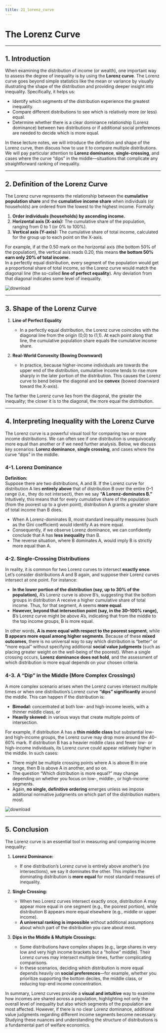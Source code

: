 ```yaml
---
title: 21_lorenz_curve
---
```


# **The Lorenz Curve**

---

## 1. Introduction
When examining the distribution of income (or wealth), one important way to assess the degree of inequality is by using the **Lorenz curve**. The Lorenz curve goes beyond simple statistics like the mean or variance by visually illustrating the shape of the distribution and providing deeper insight into inequality. Specifically, it helps us:

- Identify which segments of the distribution experience the greatest inequality.  
- Compare different distributions to see which is relatively more (or less) equal.  
- Determine whether there is a clear dominance relationship (Lorenz dominance) between two distributions or if additional social preferences are needed to decide which is more equal.

In these lecture notes, we will introduce the definition and shape of the Lorenz curve, then discuss how to use it to compare multiple distributions. We will pay particular attention to **Lorenz dominance**, **single-crossing**, and cases where the curve “dips” in the middle—situations that complicate any straightforward ranking of inequality.

---

## 2. Definition of the Lorenz Curve
The Lorenz curve represents the relationship between the **cumulative population share** and the **cumulative income share** when individuals (or households) are ordered from the lowest to the highest income. Formally:

1. **Order individuals (households) by ascending income.**  
2. **Horizontal axis (X-axis):** The cumulative share of the population, ranging from 0 to 1 (or 0% to 100%).  
3. **Vertical axis (Y-axis):** The cumulative share of total income, calculated for the group up to each point on the X-axis.

For example, if at the 0.50 mark on the horizontal axis (the bottom 50% of the population), the vertical axis reads 0.20, this means **the bottom 50% earn only 20% of total income**.  
In a perfectly equal distribution, every segment of the population would get a proportional share of total income, so the Lorenz curve would match the diagonal line (the so-called **line of perfect equality**). Any deviation from that diagonal indicates some level of inequality.

![download](https://hackmd.io/_uploads/ry-S-fP3ye.png)

---

## 3. Shape of the Lorenz Curve
1. **Line of Perfect Equality**  
   - In a perfectly equal distribution, the Lorenz curve coincides with the diagonal line from the origin (0,0) to (1,1). At each point along that line, the cumulative population share equals the cumulative income share.

2. **Real-World Convexity (Bowing Downward)**  
   - In practice, because higher-income individuals are towards the upper end of the distribution, cumulative income tends to rise more sharply in the later portion of the distribution. This causes the Lorenz curve to bend below the diagonal and be **convex** (bowed downward toward the X-axis).

The farther the Lorenz curve lies from the diagonal, the greater the inequality; the closer it is to the diagonal, the more equal the distribution.


---

## 4. Interpreting Inequality with the Lorenz Curve
The Lorenz curve is a powerful visual tool for comparing two or more income distributions. We can often see if one distribution is unequivocally more equal than another or if we need further analysis. Below, we discuss key scenarios: **Lorenz dominance**, **single crossing**, and cases where the curve “dips” in the middle.

### 4-1. Lorenz Dominance
**Definition:**  
Suppose there are two distributions, A and B. If the Lorenz curve for distribution A lies **entirely above** that of distribution B over the entire 0–1 range (i.e., they do not intersect), then we say **“A Lorenz-dominates B.”** Intuitively, this means that for every cumulative share of the population (from the poorest up to a given point), distribution A grants a greater share of total income than B does.

- When A Lorenz-dominates B, most standard inequality measures (such as the Gini coefficient) would identify A as more equal.  
- Consequently, if we observe Lorenz dominance, we can confidently conclude that A has **less inequality** than B.  
- The reverse situation, where B dominates A, would imply B is strictly more equal than A.

### 4-2. Single-Crossing Distributions
In reality, it is common for two Lorenz curves to intersect **exactly once**. Let’s consider distributions A and B again, and suppose their Lorenz curves intersect at one point. For instance:

- **In the lower portion of the distribution (say, up to 30% of the population),** A’s Lorenz curve is above B’s, suggesting that the bottom groups in distribution A receive a higher cumulative share of total income. Thus, for that segment, A seems **more equal**.  
- **However, beyond that intersection point (say, in the 30–100% range),** B’s Lorenz curve might be above A’s, indicating that from the middle to the top income groups, B is more equal.

In other words, **A is more equal with respect to the poorest segment**, while **B appears more equal among higher segments**. Because of these **mixed outcomes**, there is no universal way to say which distribution is “better” or “more equal” without specifying additional **social value judgments** (such as placing greater weight on the well-being of the poorest). When a single crossing occurs, **Lorenz dominance does not hold**, and the assessment of which distribution is more equal depends on your chosen criteria.

### 4-3. A “Dip” in the Middle (More Complex Crossings)
A more complex scenario arises when the Lorenz curves intersect multiple times or when one distribution’s Lorenz curve **“dips” significantly** around the middle. This can happen if the distribution is:

- **Bimodal:** concentrated at both low- and high-income levels, with a thinner middle class, or  
- **Heavily skewed:** in various ways that create multiple points of intersection.

For example, if distribution A has a **thin middle class** but substantial low- and high-income groups, the Lorenz curve may drop more around the 40–60% mark. If distribution B has a heavier middle class and fewer low- or high-income individuals, its Lorenz curve could appear relatively higher in the middle. In such cases:

- There might be multiple crossing points where A is above B in one range, then B is above A in another, and so on.  
- The question “Which distribution is more equal?” may change depending on whether you focus on low-, middle-, or high-income segments.  
- Again, **no single, definitive ordering** emerges unless we impose additional normative judgments on which part of the distribution matters most.

![download](https://hackmd.io/_uploads/H1HFZMPnJl.png)

---

## 5. Conclusion
The Lorenz curve is an essential tool in measuring and comparing income inequality:

1. **Lorenz Dominance:**  
   - If one distribution’s Lorenz curve is entirely above another’s (no intersections), we say it dominates the other. This implies the dominating distribution is **more equal** for most standard measures of inequality.

2. **Single Crossing:**  
   - When two Lorenz curves intersect exactly once, distribution A may appear more equal in one segment (e.g., the poorest portion), while distribution B appears more equal elsewhere (e.g., middle or upper income).  
   - **A universal ranking is impossible** without additional assumptions about which part of the distribution you care about most.

3. **Dips in the Middle & Multiple Crossings:**  
   - Some distributions have complex shapes (e.g., large shares in very low and very high income brackets but a “hollow” middle). Their Lorenz curves may intersect multiple times, further complicating comparisons.  
   - In these scenarios, deciding which distribution is more equal depends heavily on **social preferences**—for example, whether you prioritize supporting the bottom deciles, the middle class, or reducing top-end income concentration.

In summary, Lorenz curves provide a **visual and intuitive** way to examine how incomes are shared across a population, highlighting not only the overall level of inequality but also which segments of the population are most affected. However, if there is no clear Lorenz dominance, additional value judgments regarding different income segments become necessary. Studying these nuances and understanding the structure of distributions is a fundamental part of welfare economics.